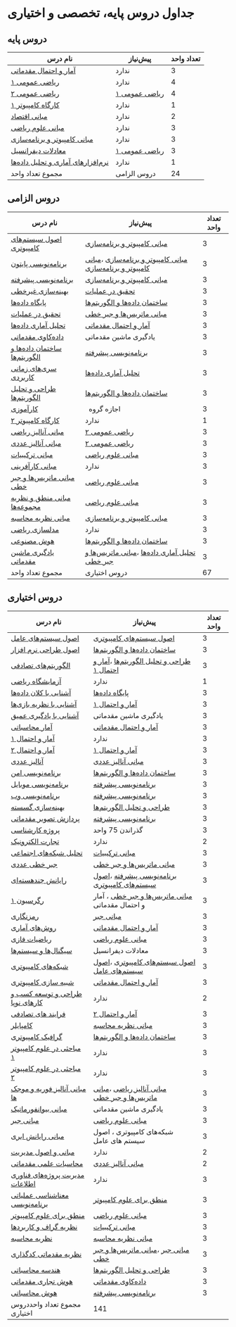 # جداول دروس پایه، تخصصی و اختیاری

## دروس پایه

| نام درس | پیش‌نیاز | تعداد واحد |
| ------- | -------- | ---------- |
|[آمار و احتمال م‍قدماتی](base/Elementary-Statistics-and-Probability.md) | ندارد|3|
|[ریاضی عمومی ۱](base/Calculus-I.md) | ندارد|4|
|[ریاضی عمومی ۲](base/Calculus-II.md) | [ریاضی عمومی ۱](base/Calculus-I.md)|4|
|[کارگاه کامپیوتر ۱](base/Computer-Workshop-I.md) | ندارد|1|
|[مبانی اقتصاد](base/Basics-of-Economics.md) | ندارد|2|
|[مبانی علوم ریاضی](base/Foundation-of-Mathematics.md) | ندارد|3|
|[مبانی کامپیوتر و برنامه‌سازی](base/Fundamentals-of-Computer-Programming.md) | ندارد|3|
|[معادلات دیفرانسیل](base/Differential-Equations.md) | [ریاضی عمومی ۱](base/Calculus-I.md)|3|
|[نرم‌افزارهای آماری و تحلیل داده‌ها](base/Statistical-Software-and-data-analysis.md) | ندارد|1|
| مجموع تعداد واحد |دروس الزامی|24|

## دروس الزامی

| نام درس | پیش‌نیاز | تعداد واحد |
| ------- | -------- | ---------- |
|[اصول سیستم‌های کامپیوتری](mandatory/Principles-of-Computer-Systems.md) | [مبانی کامپیوتر و برنامه‌سازی](base/Fundamentals-of-Computer-Programming.md)|3|
|[برنامه‌نویسی پایتون](mandatory/Python-Programming.md) | [مبانی کامپیوتر و برنامه‌سازی](base/Fundamentals-of-Computer-Programming.md) ،[مبانی کامپیوتر و برنامه‌سازی](base/Fundamentals-of-Computer-Programming.md)|3|
|[برنامه‌نویسی پیشرفته](mandatory/Advanced-Programming.md) | [مبانی کامپیوتر و برنامه‌سازی](base/Fundamentals-of-Computer-Programming.md)|3|
|[بهینه‌سازی غیرخطی](mandatory/Nonlinear-Optimization.md) | [تحقیق در عملیات](mandatory/Operations-research.md)|3|
|[پایگاه داده‌ها](mandatory/Databases.md) | [ساختمان داده‌ها و الگوریتم‌ها](mandatory/Data-Structures-and-Algorithms.md)|3|
|[تحقیق در عملیات](mandatory/Operations-research.md) | [مبانی ماتریس‌ها و جبر خطی](mandatory/Foundation-of-Matrix-and-Linear-Algebra.md)|3|
|[تحلیل آماری داده‌ها](mandatory/Statistical-Data-Analysis.md) | [آمار و احتمال م‍قدماتی](base/Elementary-Statistics-and-Probability.md)|3|
|[داده‌کاوی مقدماتی](mandatory/Elementary-Data-Mining.md) | یادگیری ماشین مقدماتی|3|
|[ساختمان داده‌ها و الگوریتم‌ها](mandatory/Data-Structures-and-Algorithms.md) | [برنامه‌نویسی پیشرفته](mandatory/Advanced-Programming.md)|3|
|[سری‌های زمانی کاربردی](mandatory/Time-Series.md) | [تحلیل آماری داده‌ها](mandatory/Statistical-Data-Analysis.md)|3|
|[طراحی و تحلیل الگوریتم‌ها](mandatory/Design-and-Analysis-of-Algorithms.md) | [ساختمان داده‌ها و الگوریتم‌ها](mandatory/Data-Structures-and-Algorithms.md)|3|
|[کارآموزی](mandatory/Apprenticeship.md) | ` `اجازه گروه|3|
|[کارگاه کامپیوتر ۲](mandatory/Computer-Workshop-II.md) | ندارد|1|
|[مبانی آنالیز ریاضی](mandatory/Foundation-of-Mathematical-Analysis.md) | [ریاضی عمومی ۲](base/Calculus-II.md)|3|
|[مبانی آنالیز عددی](mandatory/Foundation-of-Numerical-Analysis.md) | [ریاضی عمومی ۲](base/Calculus-II.md)|3|
|[مبانی ترکیبیات](mandatory/Foundation-of-Combinatorics.md) | [مبانی علوم ریاضی](base/Foundation-of-Mathematics.md)|3|
|[مبانی کارآفرینی](mandatory/Foundations-of-Entrepreneurship.md) | ندارد|3|
|[مبانی ماتریس‌ها و جبر خطی](mandatory/Foundation-of-Matrix-and-Linear-Algebra.md) | [مبانی علوم ریاضی](base/Foundation-of-Mathematics.md)|3|
|[مبانی منطق و نظریه مجموعه‌ها](mandatory/Fundamentals-of-Logic.md) | [مبانی علوم ریاضی](base/Foundation-of-Mathematics.md)|3|
|[مبانی نظریه محاسبه](mandatory/Introduction-to-The-theory-of-Computation.md) | [مبانی کامپیوتر و برنامه‌سازی](base/Fundamentals-of-Computer-Programming.md)|3|
|[مدلسازی ریاضی](mandatory/Mathematical-Modeling.md) | ندارد|3|
|[هوش مصنوعی](mandatory/Artificial-Intelligence.md) | [ساختمان داده‌ها و الگوریتم‌ها](mandatory/Data-Structures-and-Algorithms.md)|3|
|[یادگیری ماشین  مقدماتی](mandatory/Elementary-Machine-Learning.md) | [تحلیل آماری داده‌ها](mandatory/Statistical-Data-Analysis.md) ،[مبانی ماتریس‌ها و جبر خطی](mandatory/Foundation-of-Matrix-and-Linear-Algebra.md)|3|
| مجموع تعداد واحد |دروس اختیاری|67|


## دروس اختیاری

| نام درس | پیش‌نیاز | تعداد واحد |
| ------- | -------- | ---------- |
|[اصول سیستم‌های عامل](elective/Principles-of-Operating-Systems.md) | [اصول سیستم‌های کامپیوتری](mandatory/Principles-of-Computer-Systems.md)|3|
|[اصول طراحی نرم افزار](elective/Principles-of-SoftwareDesign.md) | [ساختمان داده‌ها و الگوریتم‌ها](mandatory/Data-Structures-and-Algorithms.md)|3|
|[الگوریتم‌های تصادفی](elective/Randomized-Algorithms.md) | [طراحی و تحلیل الگوریتم‌ها](mandatory/Design-and-Analysis-of-Algorithms.md) ،[آمار و احتمال ۱](elective/Probability-and-Statistics-I.md)|3|
|[آزمایشگاه ریاضی](elective/Mathematics-Lab.md) | ندارد|1|
|[آشنایی با کلان داده‌ها](elective/Introduction-to-Big-Data.md) | [پایگاه داده‌ها](mandatory/Databases.md)|3|
|[آشنایی با نظریه بازی‌ها](elective/Introduction-to-Game-Theory.md) | [آمار و احتمال ۱](elective/Probability-and-Statistics-I.md)|3|
|[آشنایی با یادگیری عمیق](elective/Introduction-to-Deep-Learning.md) | یادگیری ماشین مقدماتی|3|
|[آمار محاسباتی](elective/Computational-Statistics.md) | [آمار و احتمال م‍قدماتی](base/Elementary-Statistics-and-Probability.md)|3|
|[آمار و احتمال ۱](elective/Probability-and-Statistics-I.md) | ندارد|3|
|[آمار و احتمال ۲](elective/Probability-and-Statistics-II.md) | [آمار و احتمال ۱](elective/Probability-and-Statistics-I.md)|3|
|[آنالیز عددی](elective/Numerical-Analysis.md) | [مبانی آنالیز عددی](mandatory/Foundation-of-Numerical-Analysis.md)|3|
|[برنامه‌نویسی امن](elective/Secure-Programming.md) | [ساختمان داده‌ها و الگوریتم‌ها](mandatory/Data-Structures-and-Algorithms.md)|3|
|[برنامه‌نویسی موبایل](elective/Mobile-Programming.md) | [برنامه‌نویسی پیشرفته](mandatory/Advanced-Programming.md)|3|
|[برنامه‌نویسی وب](elective/Web-Programming.md) | [برنامه‌نویسی پیشرفته](mandatory/Advanced-Programming.md)|3|
|[بهینه‌سازی گسسته](elective/Discrete-Optimization.md) | [طراحی و تحلیل الگوریتم‌ها](mandatory/Design-and-Analysis-of-Algorithms.md)|3|
|[پردازش تصویر مقدماتی](elective/Elementary-Image-Processing.md) | [برنامه‌نویسی پیشرفته](mandatory/Advanced-Programming.md)|3|
|[پروژه کارشناسی](elective/Project.md) | گذراندن 75 واحد|3|
|[تجارت الکترونیک](elective/Electronic-Commerce.md) | ندارد|2|
|[تحلیل شبکه‌های اجتماعی](elective/Social-Networks-Analysis.md) | [مبانی ترکیبیات](mandatory/Foundation-of-Combinatorics.md)|3|
|[جبر خطی عددی](elective/Numerical-Linear-Algebra.md) | [مبانی ماتریس‌ها و جبر خطی](mandatory/Foundation-of-Matrix-and-Linear-Algebra.md)|3|
|[رایانش چند‌هسته‌ای](elective/Multicore-Computing.md) | [برنامه‌نویسی پیشرفته](mandatory/Advanced-Programming.md) ،[اصول سیستم‌های کامپیوتری](mandatory/Principles-of-Computer-Systems.md)|3|
|[رگرسیون ۱](elective/Regression-I.md) | [مبانی ماتریس‌ها و جبر خطی](mandatory/Foundation-of-Matrix-and-Linear-Algebra.md) ، آمار و احتمال مقدماتی|3|
|[رمزنگاری](elective/Cryptography.md) | [مبانی جبر](elective/Foundation-of-Algebra.md)|3|
|[روش‌های آماری](elective/Statistical-Methods.md) | [آمار و احتمال م‍قدماتی](base/Elementary-Statistics-and-Probability.md)|3|
|[ریاضیات فازی](elective/Fuzzy-Mathematics.md) | [مبانی علوم ریاضی](base/Foundation-of-Mathematics.md)|3|
|[سیگنال‌ها و سیستم‌ها](elective/Signals-and-Systems.md) | معادلات دیفرانسيل|3|
|[شبکه‌های کامپیوتری](elective/Computer-Networks.md) | [اصول سیستم‌های کامپیوتری](mandatory/Principles-of-Computer-Systems.md) ،[اصول سیستم‌های عامل](elective/Principles-of-Operating-Systems.md)|3|
|[شبیه سازی کامپیوتری](elective/Computerized-Simulation.md) | [آمار و احتمال م‍قدماتی](base/Elementary-Statistics-and-Probability.md)|3|
|[طراحی و توسعه کسب و کارهای نوپا](elective/Design-and-development-of-start-up-businesses.md) | ندارد|2|
|[فرایند های تصادفی](elective/Stochastic-Processes.md) | [آمار و احتمال ۲](elective/Probability-and-Statistics-II.md)|3|
|[کامپایلر](elective/Compiler.md) | [مبانی نظریه محاسبه](mandatory/Introduction-to-The-theory-of-Computation.md)|3|
|[گرافیک کامپیوتری](elective/Computer-Graphics.md) | [ساختمان داده‌ها و الگوریتم‌ها](mandatory/Data-Structures-and-Algorithms.md)|3|
|[مباحثی در علوم کامپیوتر ۱](elective/Topics-in-Computer-Science-I.md) | ندارد|3|
|[مباحثی در علوم کامپیوتر ۲](elective/Topics-in-Computer-Science-II.md) | ندارد|3|
|[مبانی آنالیز فوریه و موجک ها](elective/Introduction-to-Fourier-and-Wavelet-Analysis.md) | [مبانی آنالیز ریاضی](mandatory/Foundation-of-Mathematical-Analysis.md) ،[مبانی ماتریس‌ها و جبر خطی](mandatory/Foundation-of-Matrix-and-Linear-Algebra.md)|3|
|[مبانی بیوانفورماتیک](elective/Fundamentals-of-Bioinformatic.md) | یادگیری ماشین مقدماتی|3|
|[مبانی جبر](elective/Foundation-of-Algebra.md) | [مبانی علوم ریاضی](base/Foundation-of-Mathematics.md)|3|
|[مبانی رایانش ابری](elective/Cloud-Computing-Fundamentals.md) | شبکه‌های کامپيوتری ، اصول سيستم های عامل|3|
|[مبانی و اصول مدیریت](elective/Basics-and-Principles-of-Management.md) | ندارد|2|
|[محاسبات علمی مقدماتی](elective/Elementary-Scientific-Computing.md) | [مبانی آنالیز عددی](mandatory/Foundation-of-Numerical-Analysis.md)|2|
|[مدیریت پروژه‌های فناوری اطلاعات](elective/Information-Technology-Project-Management.md) | ندارد|3|
|[معناشناسی عملیاتی برنامه‌نویسی](elective/Operational-Semantics-of-Programming.md) | [منطق برای علوم کامپیوتر](elective/Logic-for-Computer-Science.md)|3|
|[منطق برای علوم کامپیوتر](elective/Logic-for-Computer-Science.md) | [مبانی علوم ریاضی](base/Foundation-of-Mathematics.md)|3|
|[نظریه گراف و کاربردها](elective/Graph-Theory-and-Applications.md) | [مبانی ترکیبیات](mandatory/Foundation-of-Combinatorics.md)|3|
|[نظریه محاسبه](elective/Theory-of-Computation.md) | [مبانی نظریه محاسبه](mandatory/Introduction-to-The-theory-of-Computation.md)|3|
|[نظریه مقدماتی کدگذاری](elective/Elementary-Coding-Theory.md) | [مبانی جبر](elective/Foundation-of-Algebra.md) ،[مبانی ماتریس‌ها و جبر خطی](mandatory/Foundation-of-Matrix-and-Linear-Algebra.md)|3|
|[هندسه محاسباتی](elective/Computational-Geometry.md) | [طراحی و تحلیل الگوریتم‌ها](mandatory/Design-and-Analysis-of-Algorithms.md)|3|
|[هوش تجاری مقدماتی](elective/Elementary-Business-intelligence.md) | [داده‌کاوی مقدماتی](mandatory/Elementary-Data-Mining.md)|3|
|[هوش محاسباتی](elective/Computational-Intelligence.md) | [برنامه‌نویسی پیشرفته](mandatory/Advanced-Programming.md)|3|
 |مجموع تعداد واحددروس اختیاری|141|

